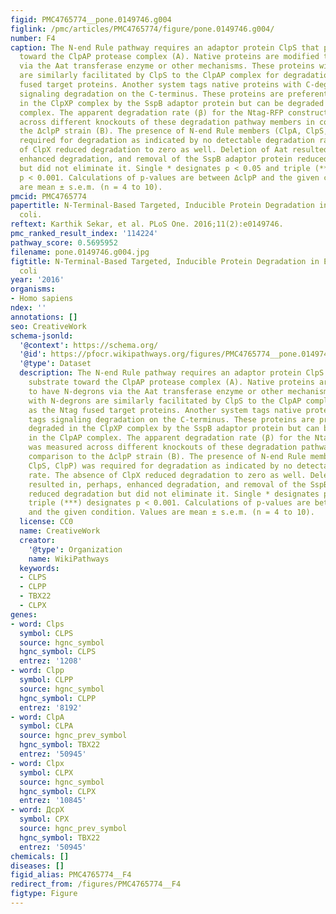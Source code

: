 ```yaml
---
figid: PMC4765774__pone.0149746.g004
figlink: /pmc/articles/PMC4765774/figure/pone.0149746.g004/
number: F4
caption: The N-end Rule pathway requires an adaptor protein ClpS that promotes substrate
  toward the ClpAP protease complex (A). Native proteins are modified to have N-degrons
  via the Aat transferase enzyme or other mechanisms. These proteins with N-degrons
  are similarly facilitated by ClpS to the ClpAP complex for degradation as the Ntag
  fused target proteins. Another system tags native proteins with C-degrons, tags
  signaling degradation on the C-terminus. These proteins are preferentially degraded
  in the ClpXP complex by the SspB adaptor protein but can be degraded in the ClpAP
  complex. The apparent degradation rate (β) for the Ntag-RFP construct was measured
  across different knockouts of these degradation pathway members in comparison to
  the ΔclpP strain (B). The presence of N-end Rule members (ClpA, ClpS, ClpP) was
  required for degradation as indicated by no detectable degradation rate. The absence
  of ClpX reduced degradation to zero as well. Deletion of Aat resulted in, perhaps,
  enhanced degradation, and removal of the SspB adaptor protein reduced degradation
  but did not eliminate it. Single * designates p < 0.05 and triple (***) designates
  p < 0.001. Calculations of p-values are between ΔclpP and the given condition. Values
  are mean ± s.e.m. (n = 4 to 10).
pmcid: PMC4765774
papertitle: N-Terminal-Based Targeted, Inducible Protein Degradation in Escherichia
  coli.
reftext: Karthik Sekar, et al. PLoS One. 2016;11(2):e0149746.
pmc_ranked_result_index: '114224'
pathway_score: 0.5695952
filename: pone.0149746.g004.jpg
figtitle: N-Terminal-Based Targeted, Inducible Protein Degradation in Escherichia
  coli
year: '2016'
organisms:
- Homo sapiens
ndex: ''
annotations: []
seo: CreativeWork
schema-jsonld:
  '@context': https://schema.org/
  '@id': https://pfocr.wikipathways.org/figures/PMC4765774__pone.0149746.g004.html
  '@type': Dataset
  description: The N-end Rule pathway requires an adaptor protein ClpS that promotes
    substrate toward the ClpAP protease complex (A). Native proteins are modified
    to have N-degrons via the Aat transferase enzyme or other mechanisms. These proteins
    with N-degrons are similarly facilitated by ClpS to the ClpAP complex for degradation
    as the Ntag fused target proteins. Another system tags native proteins with C-degrons,
    tags signaling degradation on the C-terminus. These proteins are preferentially
    degraded in the ClpXP complex by the SspB adaptor protein but can be degraded
    in the ClpAP complex. The apparent degradation rate (β) for the Ntag-RFP construct
    was measured across different knockouts of these degradation pathway members in
    comparison to the ΔclpP strain (B). The presence of N-end Rule members (ClpA,
    ClpS, ClpP) was required for degradation as indicated by no detectable degradation
    rate. The absence of ClpX reduced degradation to zero as well. Deletion of Aat
    resulted in, perhaps, enhanced degradation, and removal of the SspB adaptor protein
    reduced degradation but did not eliminate it. Single * designates p < 0.05 and
    triple (***) designates p < 0.001. Calculations of p-values are between ΔclpP
    and the given condition. Values are mean ± s.e.m. (n = 4 to 10).
  license: CC0
  name: CreativeWork
  creator:
    '@type': Organization
    name: WikiPathways
  keywords:
  - CLPS
  - CLPP
  - TBX22
  - CLPX
genes:
- word: Clps
  symbol: CLPS
  source: hgnc_symbol
  hgnc_symbol: CLPS
  entrez: '1208'
- word: Clpp
  symbol: CLPP
  source: hgnc_symbol
  hgnc_symbol: CLPP
  entrez: '8192'
- word: ClpA
  symbol: CLPA
  source: hgnc_prev_symbol
  hgnc_symbol: TBX22
  entrez: '50945'
- word: Clpx
  symbol: CLPX
  source: hgnc_symbol
  hgnc_symbol: CLPX
  entrez: '10845'
- word: ДcpX
  symbol: CPX
  source: hgnc_prev_symbol
  hgnc_symbol: TBX22
  entrez: '50945'
chemicals: []
diseases: []
figid_alias: PMC4765774__F4
redirect_from: /figures/PMC4765774__F4
figtype: Figure
---
```

